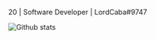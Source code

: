 20 | Software Developer | LordCaba#9747

![Github stats](https://github-readme-stats.vercel.app/api?username=LordCaba&theme=highcontrast&show_icons=true&title_color=00ACFF&icon_color=D52DCF&count_private=true)
